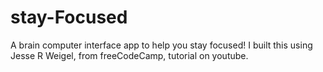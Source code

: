 # stay-Focused
A brain computer interface app to help you stay focused!
I built this using Jesse R Weigel, from freeCodeCamp, tutorial on youtube.
